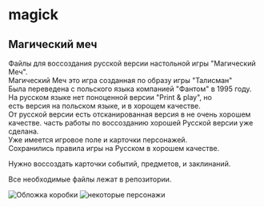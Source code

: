 magick
======

## Магический меч

Файлы для воссоздания русской версии настольной игры "Магический Меч".
<br>Магический Меч это игра созданная по образу игры "Талисман"
<br>Была переведена с польского языка компанией "Фантом" в 1995 году.
<br>На русском языке нет поноценной версии "Print & play", но
<br>есть версия на польском языке, и в хорощем качестве.
<br>От русской версии есть отсканированная версия в не очень хорошем
<br>качестве. часть работы по воссозданию хорошей Русской версии уже сделана.
<br>Уже имеется игровое поле и карточки персонажей.
<br>Сохранились правила игры на Русском в хорошем качестве.

Нужно воссоздать карточки событий, предметов, и заклинаний.

Все необходимые файлы лежат в репозитории.

![Обложка коробки](/maximov-ru/magick/blob/master/russian_scan/cover.png?raw=true "Обложка на коробке")
![некоторые персонажи](/maximov-ru/magick/blob/master/russian_scan/pers.png?raw=true)

